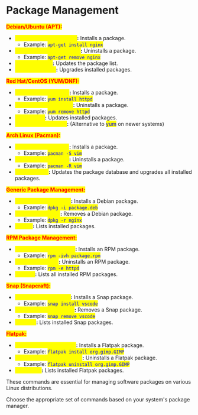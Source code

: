 # Package Management

<mark style="color:red;">**Debian/Ubuntu (APT):**</mark>

* <mark style="color:yellow;">**apt-get install \[package]**</mark>**:** Installs a package.
  * Example: <mark style="color:blue;">`apt-get install nginx`</mark>
* <mark style="color:yellow;">**apt-get remove \[package]**</mark>**:** Uninstalls a package.
  * Example: <mark style="color:blue;">`apt-get remove nginx`</mark>
* <mark style="color:yellow;">**apt-get update**</mark>**:** Updates the package list.
* <mark style="color:yellow;">**apt-get upgrade**</mark>**:** Upgrades installed packages.

<mark style="color:red;">**Red Hat/CentOS (YUM/DNF):**</mark>

* <mark style="color:yellow;">**yum install \[package]**</mark>**:** Installs a package.
  * Example: <mark style="color:blue;">`yum install httpd`</mark>
* <mark style="color:yellow;">**yum remove \[package]**</mark>**:** Uninstalls a package.
  * Example: <mark style="color:blue;">`yum remove httpd`</mark>
* <mark style="color:yellow;">**yum update**</mark>**:** Updates installed packages.
* <mark style="color:yellow;">**dnf install \[package]**</mark>**:** (Alternative to <mark style="color:blue;">yum</mark> on newer systems)

<mark style="color:red;">**Arch Linux (Pacman):**</mark>

* <mark style="color:yellow;">**pacman -S \[package]**</mark>**:** Installs a package.
  * Example: <mark style="color:blue;">`pacman -S vim`</mark>
* <mark style="color:yellow;">**pacman -R \[package]**</mark>**:** Uninstalls a package.
  * Example: <mark style="color:blue;">`pacman -R vim`</mark>
* <mark style="color:yellow;">**pacman -Syu**</mark>**:** Updates the package database and upgrades all installed packages.

<mark style="color:red;">**Generic Package Management:**</mark>

* <mark style="color:yellow;">**dpkg -i \[package.deb]**</mark>**:** Installs a Debian package.
  * Example: <mark style="color:blue;">`dpkg -i package.deb`</mark>
* <mark style="color:yellow;">**dpkg -r \[package]**</mark>**:** Removes a Debian package.
  * Example: <mark style="color:blue;">`dpkg -r nginx`</mark>
* <mark style="color:yellow;">**dpkg -l**</mark>**:** Lists installed packages.

<mark style="color:red;">**RPM Package Management:**</mark>

* <mark style="color:yellow;">**rpm -ivh \[package.rpm]**</mark>**:** Installs an RPM package.
  * Example: <mark style="color:blue;">`rpm -ivh package.rpm`</mark>
* <mark style="color:yellow;">**rpm -e \[package]**</mark>**:** Uninstalls an RPM package.
  * Example: <mark style="color:blue;">`rpm -e httpd`</mark>
* <mark style="color:yellow;">**rpm -qa**</mark>**:** Lists all installed RPM packages.

<mark style="color:red;">**Snap (Snapcraft):**</mark>

* <mark style="color:yellow;">**snap install \[package]**</mark>**:** Installs a Snap package.
  * Example: <mark style="color:blue;">`snap install vscode`</mark>
* <mark style="color:yellow;">**snap remove \[package]**</mark>**:** Removes a Snap package.
  * Example: <mark style="color:blue;">`snap remove vscode`</mark>
* <mark style="color:yellow;">**snap list**</mark>**:** Lists installed Snap packages.

<mark style="color:red;">**Flatpak:**</mark>

* <mark style="color:yellow;">**flatpak install \[package]**</mark>**:** Installs a Flatpak package.
  * Example: <mark style="color:blue;">`flatpak install org.gimp.GIMP`</mark>
* <mark style="color:yellow;">**flatpak uninstall \[package]**</mark>**:** Uninstalls a Flatpak package.
  * Example: <mark style="color:blue;">`flatpak uninstall org.gimp.GIMP`</mark>
* <mark style="color:yellow;">**flatpak list**</mark>**:** Lists installed Flatpak packages.

These commands are essential for managing software packages on various Linux distributions.&#x20;

Choose the appropriate set of commands based on your system's package manager.
